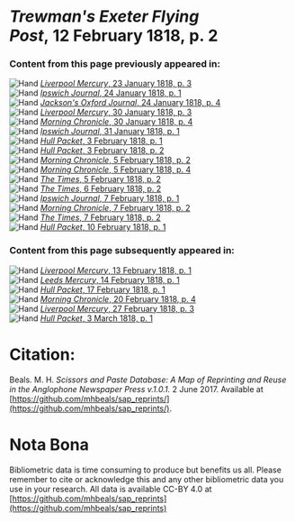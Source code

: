 # *Trewman's Exeter Flying Post*, 12 February 1818, p. 2  
  
### Content from this page previously appeared in:  
![Hand](http://scissorsandpaste.net/wp-content/uploads/2017/06/smallhandpointer.png) [*Liverpool Mercury*, 23 January 1818, p. 3](https://mhbeals.github.io/sap_html/Liverpool-Mercury/Liverpool-Mercury-23-January-1818-p-3)  
![Hand](http://scissorsandpaste.net/wp-content/uploads/2017/06/smallhandpointer.png) [*Ipswich Journal*, 24 January 1818, p. 1](https://mhbeals.github.io/sap_html/Ipswich-Journal/Ipswich-Journal-24-January-1818-p-1)  
![Hand](http://scissorsandpaste.net/wp-content/uploads/2017/06/smallhandpointer.png) [*Jackson's Oxford Journal*, 24 January 1818, p. 4](https://mhbeals.github.io/sap_html/Jackson's-Oxford-Journal/Jackson's-Oxford-Journal-24-January-1818-p-4)  
![Hand](http://scissorsandpaste.net/wp-content/uploads/2017/06/smallhandpointer.png) [*Liverpool Mercury*, 30 January 1818, p. 3](https://mhbeals.github.io/sap_html/Liverpool-Mercury/Liverpool-Mercury-30-January-1818-p-3)  
![Hand](http://scissorsandpaste.net/wp-content/uploads/2017/06/smallhandpointer.png) [*Morning Chronicle*, 30 January 1818, p. 4](https://mhbeals.github.io/sap_html/Morning-Chronicle/Morning-Chronicle-30-January-1818-p-4)  
![Hand](http://scissorsandpaste.net/wp-content/uploads/2017/06/smallhandpointer.png) [*Ipswich Journal*, 31 January 1818, p. 1](https://mhbeals.github.io/sap_html/Ipswich-Journal/Ipswich-Journal-31-January-1818-p-1)  
![Hand](http://scissorsandpaste.net/wp-content/uploads/2017/06/smallhandpointer.png) [*Hull Packet*, 3 February 1818, p. 1](https://mhbeals.github.io/sap_html/Hull-Packet/Hull-Packet-3-February-1818-p-1)  
![Hand](http://scissorsandpaste.net/wp-content/uploads/2017/06/smallhandpointer.png) [*Hull Packet*, 3 February 1818, p. 2](https://mhbeals.github.io/sap_html/Hull-Packet/Hull-Packet-3-February-1818-p-2)  
![Hand](http://scissorsandpaste.net/wp-content/uploads/2017/06/smallhandpointer.png) [*Morning Chronicle*, 5 February 1818, p. 2](https://mhbeals.github.io/sap_html/Morning-Chronicle/Morning-Chronicle-5-February-1818-p-2)  
![Hand](http://scissorsandpaste.net/wp-content/uploads/2017/06/smallhandpointer.png) [*Morning Chronicle*, 5 February 1818, p. 4](https://mhbeals.github.io/sap_html/Morning-Chronicle/Morning-Chronicle-5-February-1818-p-4)  
![Hand](http://scissorsandpaste.net/wp-content/uploads/2017/06/smallhandpointer.png) [*The Times*, 5 February 1818, p. 2](https://mhbeals.github.io/sap_html/The-Times/The-Times-5-February-1818-p-2)  
![Hand](http://scissorsandpaste.net/wp-content/uploads/2017/06/smallhandpointer.png) [*The Times*, 6 February 1818, p. 2](https://mhbeals.github.io/sap_html/The-Times/The-Times-6-February-1818-p-2)  
![Hand](http://scissorsandpaste.net/wp-content/uploads/2017/06/smallhandpointer.png) [*Ipswich Journal*, 7 February 1818, p. 1](https://mhbeals.github.io/sap_html/Ipswich-Journal/Ipswich-Journal-7-February-1818-p-1)  
![Hand](http://scissorsandpaste.net/wp-content/uploads/2017/06/smallhandpointer.png) [*Morning Chronicle*, 7 February 1818, p. 2](https://mhbeals.github.io/sap_html/Morning-Chronicle/Morning-Chronicle-7-February-1818-p-2)  
![Hand](http://scissorsandpaste.net/wp-content/uploads/2017/06/smallhandpointer.png) [*The Times*, 7 February 1818, p. 2](https://mhbeals.github.io/sap_html/The-Times/The-Times-7-February-1818-p-2)  
![Hand](http://scissorsandpaste.net/wp-content/uploads/2017/06/smallhandpointer.png) [*Hull Packet*, 10 February 1818, p. 1](https://mhbeals.github.io/sap_html/Hull-Packet/Hull-Packet-10-February-1818-p-1)  
  
### Content from this page subsequently appeared in:  
![Hand](http://scissorsandpaste.net/wp-content/uploads/2017/06/smallhandpointer.png) [*Liverpool Mercury*, 13 February 1818, p. 1](https://mhbeals.github.io/sap_html/Liverpool-Mercury/Liverpool-Mercury-13-February-1818-p-1)  
![Hand](http://scissorsandpaste.net/wp-content/uploads/2017/06/smallhandpointer.png) [*Leeds Mercury*, 14 February 1818, p. 1](https://mhbeals.github.io/sap_html/Leeds-Mercury/Leeds-Mercury-14-February-1818-p-1)  
![Hand](http://scissorsandpaste.net/wp-content/uploads/2017/06/smallhandpointer.png) [*Hull Packet*, 17 February 1818, p. 1](https://mhbeals.github.io/sap_html/Hull-Packet/Hull-Packet-17-February-1818-p-1)  
![Hand](http://scissorsandpaste.net/wp-content/uploads/2017/06/smallhandpointer.png) [*Morning Chronicle*, 20 February 1818, p. 4](https://mhbeals.github.io/sap_html/Morning-Chronicle/Morning-Chronicle-20-February-1818-p-4)  
![Hand](http://scissorsandpaste.net/wp-content/uploads/2017/06/smallhandpointer.png) [*Liverpool Mercury*, 27 February 1818, p. 3](https://mhbeals.github.io/sap_html/Liverpool-Mercury/Liverpool-Mercury-27-February-1818-p-3)  
![Hand](http://scissorsandpaste.net/wp-content/uploads/2017/06/smallhandpointer.png) [*Hull Packet*, 3 March 1818, p. 1](https://mhbeals.github.io/sap_html/Hull-Packet/Hull-Packet-3-March-1818-p-1)  


# Citation: 

Beals. M. H. *Scissors and Paste Database: A Map of Reprinting and Reuse in the Anglophone Newspaper Press v.1.0.1.* 2 June 2017. Available at [https://github.com/mhbeals/sap_reprints/](https://github.com/mhbeals/sap_reprints/). 

# Nota Bona

Bibliometric data is time consuming to produce but benefits us all. Please remember to cite or acknowledge this and any other bibliometric data you use in your research. All data is available CC-BY 4.0 at [https://github.com/mhbeals/sap_reprints](https://github.com/mhbeals/sap_reprints)